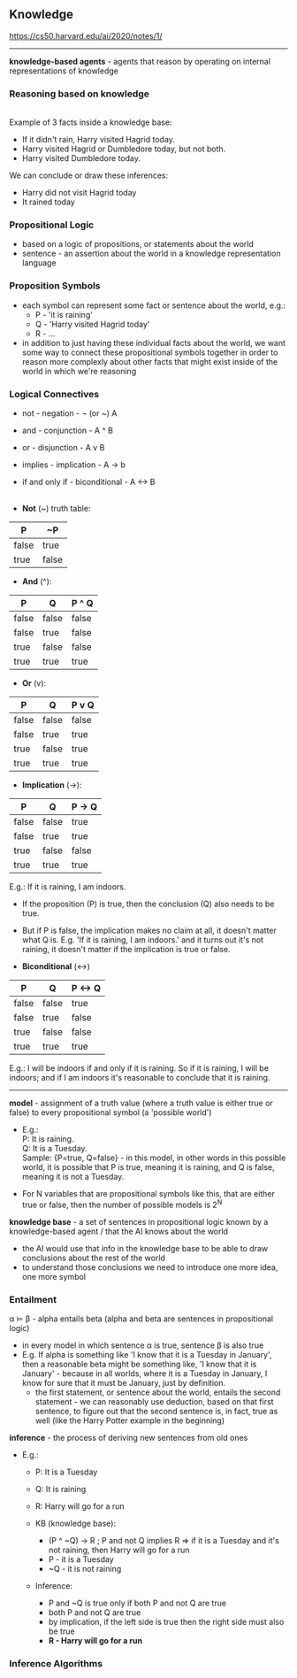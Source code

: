 ## Knowledge

https://cs50.harvard.edu/ai/2020/notes/1/

---

<b>knowledge-based agents</b> - agents that reason by operating on internal representations of knowledge

### Reasoning based on knowledge

<br>
Example of 3 facts inside a knowledge base:

- If it didn't rain, Harry visited Hagrid today.
- Harry visited Hagrid or Dumbledore today, but not both.
- Harry visited Dumbledore today.

We can conclude or draw these inferences:

- Harry did not visit Hagrid today
- It rained today

### Propositional Logic

- based on a logic of propositions, or statements about the world
- sentence - an assertion about the world in a knowledge representation language

### Proposition Symbols

- each symbol can represent some fact or sentence about the world, e.g.:
    - P - 'it is raining'
    - Q - 'Harry visited Hagrid today'
    - R - ...
- in addition to just having these individual facts about the world, we want some way to connect these propositional symbols together in order to reason more complexly about other facts that might exist inside of the world in which we're reasoning

### Logical Connectives

- not - negation - ¬ (or ~) A
- and - conjunction - A ^ B
- or - disjunction - A v B
- implies - implication - A -> b
- if and only if - biconditional - A <-> B
<br><br>

- <b>Not</b> (~) truth table:

| P | ~P |
| ---- | ----- |
| false |  true | 
| true | false |

- <b>And</b> (^):

| P | Q | P ^ Q |
| ---- | ----- | ----- |
| false |  false | false |
| false | true | false |
| true | false | false |
| true | true | true |

- <b>Or</b> (v):

| P | Q | P v Q |
| ---- | ----- | ----- |
| false |  false | false |
| false | true | true |
| true | false | true |
| true | true | true |

- <b>Implication</b> (->):

| P | Q | P -> Q |
| ---- | ----- | ----- |
| false |  false | true |
| false | true | true |
| true | false | false |
| true | true | true |

E.g.: If it is raining, I am indoors. <br>
- If the proposition (P) is true, then the conclusion (Q) also needs to be true. <br>
- But if P is false, the implication makes no claim at all, it doesn't matter what Q is. E.g. 'If it is raining, I am indoors.' and it turns out it's not raining, it doesn't matter if the implication is true or false.

- <b>Biconditional</b> (<->)

| P | Q | P <-> Q |
| ---- | ----- | ----- |
| false |  false | true |
| false | true | false |
| true | false | false |
| true | true | true |

E.g.: I will be indoors if and only if it is raining. So if it is raining, I will be indoors; and if I am indoors it's reasonable to conclude that it is raining.

--- 

<b>model</b> - assignment of a truth value (where a truth value is either true or false) to every propositional symbol (a 'possible world') <br>
- E.g.: <br>
P: It is raining. <br>
Q: It is a Tuesday. <br>
Sample: {P=true, Q=false} - in this model, in other words in this possible world, it is possible that P is true, meaning it is raining, and Q is false, meaning it is not a Tuesday.

- For N variables that are propositional symbols like this, that are either true or false, then the number of possible models is 2<sup>N</sup>

<b>knowledge base</b> - a set of sentences in propositional logic known by a knowledge-based agent / that the AI knows about the world
- the AI would use that info in the knowledge base to be able to draw conclusions about the rest of the world
- to understand those conclusions we need to introduce one more idea, one more symbol

### Entailment

α ⊨ β - alpha entails beta (alpha and beta are sentences in propositional logic)

- in every model in which sentence α is true, sentence β is also true
- E.g. If alpha is something like 'I know that it is a Tuesday in January', then a reasonable beta might be something like, 'I know that it is January' - because in all worlds, where it is a Tuesday in January, I know for sure that it must be January, just by definition.
    - the first statement, or sentence about the world, entails the second statement - we can reasonably use deduction, based on that first sentence, to figure out that the second sentence is, in fact, true as well (like the Harry Potter example in the beginning)

<b>inference</b> - the process of deriving new sentences from old ones

- E.g.:
    - P: It is a Tuesday
    - Q: It is raining
    - R: Harry will go for a run

    - KB (knowledge base): 
        - (P ^ ~Q) -> R ; P and not Q implies R => if it is a Tuesday and it's not raining, then Harry will go for a run
        - P - it is a Tuesday
        - ~Q - it is not raining
    - Inference: 
        - P and ~Q is true only if both P and not Q are true 
        - both P and not Q are true
        - by implication, if the left side is true then the right side must also be true
        - <b>R - Harry will go for a run</b>

### Inference Algorithms